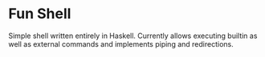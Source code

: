 # Fun Shell
Simple shell written entirely in Haskell. Currently allows executing builtin as well as external commands and implements piping and redirections.
